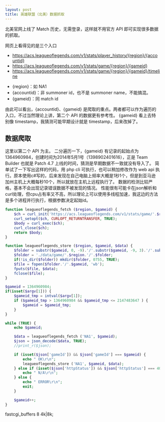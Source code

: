 ```yaml
---
layout: post
title: 英雄联盟（北美）数据抓取
---
```


北美官网上线了 Match 历史，无需登录，这样就不用官方 API 即可实现很多数据的抓取。

网页上看得见的是三个入口
* https://acs.leagueoflegends.com/v1/stats/player_history/{region}/{accountid}
* https://acs.leagueoflegends.com/v1/stats/game/{region}/{gameid}
* https://acs.leagueoflegends.com/v1/stats/game/{region}/{gameid}/timeline

- {region}：如 NA1
- {accountid}：非 summoner id，也不是 summoner name，不能搞混。
- {gameid}：同 match id

由此可以看出，{accountid}、{gameid} 是爬取的重点。两者都可以作为遍历的入口，不过当然理论上讲，第二个 API 的数据更有参考性。
{gameid} 看上去特别像 timestamp，我猜测可能早期设计就是 timestamp，后来改掉了。

数据爬取
----
这里以第二个 API 为主。
二分遍历一下，{gameid} 有记录的起始点为 1364960984，创建时间为2014年5月1号（1398902401616），正是 Team Builder 也就是 Patch 4.7 上线的时间，猜测是早期数据不一致就没有导入了。 
简单试了一下写出这样的代码，用 php cli 可执行，也可以稍加修改作为 web api 执行。原本使用c#写的，后来发现在自己电脑上频率大概是1秒1个，但是到亚马逊加州主机上大概每秒10个，所以就放在主机上远程执行了。
数据的检测比较严格，基本不会出现记录错误数据不被发现的情况。
性能很有可能卡在json解析和curl处理，但cpu占有率又不高，所以理论上可以使用多线程加速，我这边的方法是多个进程并行执行，根据参数决定起始id。

```php
function leagueoflegends_fetch ($region, $gameid) {
	$ch = curl_init('https://acs.leagueoflegends.com/v1/stats/game/'.$region.'/'.$gameid);
	curl_setopt($ch, CURLOPT_RETURNTRANSFER, TRUE);
	$body = curl_exec($ch);
	curl_close($ch);
	return $body;
}

function leagueoflegends_store ($region, $gameid, $data) {
	$folder = substr($gameid, 0, -9).'/'.substr($gameid, -9, 3).'/'.substr($gameid, -6, 3);
	$folder = './data/game/'.$region.'/'.$folder;
	if(!is_dir($folder)) mkdir($folder, 0755, TRUE);
	$file = fopen($folder.'/'.$gameid, 'wb');
	fputs($file, $data);
	fclose($file);
}

$gameid = 1364960984;
if(isset($argv[1])) {
	$gameid_tmp = intval($argv[1]);
	if ($gameid_tmp > 1364960984 && $gameid_tmp <= 2147483647 ) {
		$gameid = $gameid_tmp;
	}
}

while (TRUE) {
	echo $gameid;

	$data = leagueoflegends_fetch ('NA1', $gameid);
	$json = json_decode($data, TRUE);
	//print_r($json);

	if (isset($json['gameId']) && $json['gameId'] === $gameid) {
		echo " OK\r\n";
		leagueoflegends_store ('NA1', $gameid, $data);
	} else if (isset($json['httpStatus']) && $json['httpStatus'] === 404) {
		echo " N/A\r\n";
	} else {
		echo " ERROR\r\n";
		exit;
	}

	$gameid++;
}
```

fastcgi_buffers 8 4k|8k;

